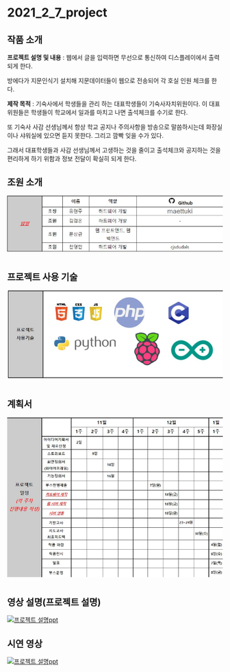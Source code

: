 # 2021_2_7_project
## 작품 소개
**프로젝트 설명 및 내용** : 웹에서 글을 입력하면 무선으로 통신하여 디스플레이에서 출력되게 한다. 

방에다가 지문인식기 설치해 지문데이터들이 웹으로 전송되어 각 호실 인원 체크를 한다.

**제작 목적** : 기숙사에서 학생들을 관리 하는 대표학생들이 기숙사자치위원이다. 이 대표위원들은 학생들이 학교에서 일과를 마치고 나면 출석체크를 수기로 한다. 

또 기숙사 사감 선생님께서 항상 학교 공지나 주의사항을 방송으로 말씀하시는데 화장실이나 샤워실에 있으면 듣지 못한다. 그리고 깜빡 잊을 수가 있다.

그래서 대표학생들과 사감 선생님께서 고생하는 것을 줄이고 출석체크와 공지하는 것을 편리하게 하기 위함과 정보 전달이 확실히 되게 한다.

## 조원 소개
![계획서](/cap2.jpg)
#
## 프로젝트 사용 기술
![계획서](/cap3.jpg)
#
## 계획서
![계획서](/cap.jpg)
#
## 영상 설명(프로젝트 설명)
[![프로젝트 설명ppt ](https://img.youtube.com/vi/h840zboUruY/0.jpg)](https://www.youtube.com/watch?v=h840zboUruY)

## 시연 영상
[![프로젝트 설명ppt ](https://img.youtube.com/vi/snDmVCq4xbk/0.jpg)](https://www.youtube.com/watch?v=snDmVCq4xbk)
